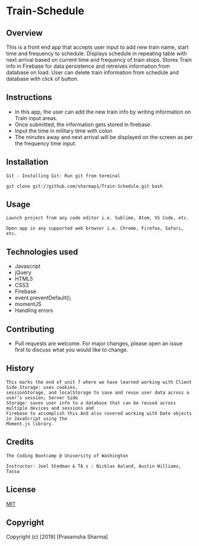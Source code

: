 # Train-Schedule

## Overview
This is a front end app that accepts user input to add new train name, start time and frequency to schedule. Displays schedule in repeating table with next arrival based on current time and frequency of train stops. Stores Train info in Firebase for data persistence and retreives information from database on load. User can delete train information from schedule and database with click of button.
## Instructions
* In this app, the user can add the new train info by writing information on Train input areas. 
* Once submitted, the information gets stored in firebase.
* Input the time in military time with colon
* The minutes away and next arrival will be displayed on the screen as per the frequency time input.

## Installation
```
Git - Installing Git: Run git from terminal

git clone git://github.com/sharmap1/Train-Schedule.git bash

```
## Usage
```
Launch project from any code editor i.e. Sublime, Atom, VS Code, etc.

Open app in any supported web browser i.e. Chrome, Firefox, Safari, etc.
```
## Technologies used
* Javascript
* jQuery
* HTML5
* CSS3
* Firebase
* event.preventDefault();
* momentJS
* Handling errors

## Contributing

* Pull requests are welcome. For major changes, please open an issue first to discuss what you would like to change.


## History
```
This marks the end of unit 7 where we have learned working with Client Side Storage: uses cookies, 
sessionStorage, and localStorage to save and reuse user data across a user’s session; Server Side 
Storage: saves user info to a database that can be reused across multiple devices and sessions and 
Firebase to accomplish this.And also covered working with Date objects in JavaScript using the
Moment.js library.
```
## Credits
```
The Coding Bootcamp @ University of Washington

Instructor: Joel Stedman & TA s : Nicklas Aaland, Austin Williams, Tassa
```

## License
[MIT](https://choosealicense.com/licenses/mit/)

## Copyright
Copyright (c) [2019] [Prasamsha Sharma]
